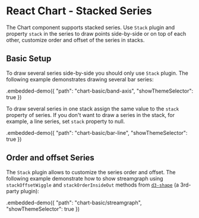 # React Chart - Stacked Series

The Chart component supports stacked series. Use `Stack` plugin and property `stack` in the series to draw points side-by-side or on top of each other, customize order and offset of the series in stacks.

## Basic Setup

To draw several series side-by-side you should only use `Stack` plugin. The following example demonstrates drawing several bar series:

.embedded-demo({ "path": "chart-basic/band-axis", "showThemeSelector": true })

To draw several series in one stack assign the same value to the `stack` property of series. If you don't want to draw a series in the stack, for example, a line series, set `stack` property to null.

.embedded-demo({ "path": "chart-basic/bar-line", "showThemeSelector": true })

## Order and offset Series

The `Stack` plugin allows to customize the series order and offset. The following example demonstrate how to show streamgraph using `stackOffsetWiggle` and `stackOrderInsideOut` methods from [`d3-shape`](https://github.com/d3/d3-shape/blob/master/README.md) (a 3rd-party plugin):

.embedded-demo({ "path": "chart-basic/streamgraph", "showThemeSelector": true })
